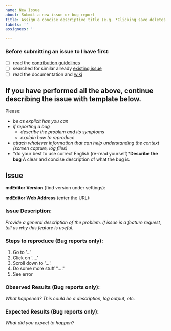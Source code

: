 ```yaml
---
name: New Issue
about: Submit a new issue or bug report
title: Assign a concise descriptive title (e.g. *Clicking save deletes all data*)
labels: ''
assignees: ''

---
```


### Before submitting an issue to I have first:

- [ ] read the [contribution guidelines](https://github.com/adiwg/mdEditor/blob/develop/CONTRIBUTING.md)
- [ ] searched for similar already [existing issue](https://github.com/adiwg/mdEditor/issues)
- [ ] read the documentation and [wiki](https://github.com/adiwg/mdEditor/wiki)

If you have performed all the above, continue describing the issue with template below.
---
Please:

- *be as explicit has you can*
- *if reporting a bug*
    - *describe the problem and its symptoms*
    - *explain how to reproduce*
- *attach whatever information that can help understanding the context (screen capture, log files)*
- *do your best to use correct English (re-read yourself)***Describe the bug**
A clear and concise description of what the bug is.

## Issue
**mdEditor Version** (find version under settings):

**mdEditor Web Address** (enter the URL):

### Issue Description:

*Provide a general description of the problem. If issue is a feature request, tell us why this feature is useful.*

### Steps to reproduce (Bug reports only):

1. Go to '...'
2. Click on '....'
3. Scroll down to '....'
4. Do some more stuff "...."
5. See error

### Observed Results (Bug reports only):

  *What happened?  This could be a description, log output, etc.*

### Expected Results (Bug reports only):

  *What did you expect to happen?*
